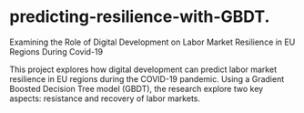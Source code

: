 # predicting-resilience-with-GBDT.
Examining the Role of Digital Development on Labor Market Resilience in EU Regions During Covid-19

This project explores how digital development can predict labor market resilience in EU regions during the COVID-19 pandemic. Using a Gradient Boosted Decision Tree model (GBDT), the research explore two key aspects: resistance and recovery of labor markets.
